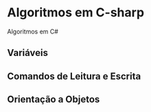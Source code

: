 # Algoritmos em C-sharp
Algoritmos em C#
## Variáveis
## Comandos de Leitura e Escrita
## Orientação a Objetos
